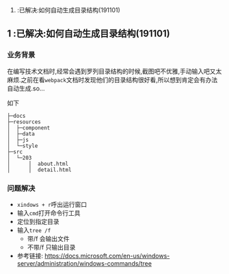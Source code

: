 1. :已解决:如何自动生成目录结构(191101)

## 1 :已解决:如何自动生成目录结构(191101)

### 业务背景

在编写技术文档时,经常会遇到罗列目录结构的时候,截图吧不优雅,手动输入吧又太麻烦.之前在看`webpack`文档时发现他们的目录结构很好看,所以想到肯定会有办法自动生成.so...

如下

```
├─docs
├─resources
│  ├─component
│  ├─data
│  ├─js
│  └─style
├─src
│  └─203
│      │  about.html
│      │  detail.html
```

### 问题解决

- `xindows + r`呼出运行窗口
- 输入`cmd`打开命令行工具
- 定位到指定目录
- 输入`tree /f`
  - 带/f 会输出文件
  - 不带/f 只输出目录
- 参考链接: https://docs.microsoft.com/en-us/windows-server/administration/windows-commands/tree
